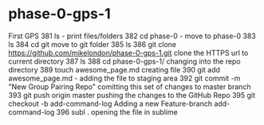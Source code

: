 # phase-0-gps-1
First GPS
  381  ls - print files/folders
  382  cd phase-0 - move to phase-0
  383  ls
  384  cd git move to git folder
  385  ls
  386  git clone https://github.com/mikelondon/phase-0-gps-1.git clone the HTTPS url to current directory
  387  ls
  388  cd phase-0-gps-1/ changing into the repo directory
  389  touch awesome_page.md creating file
  390  git add awesome_page.md - adding the file to staging area
  392  git commit -m "New Group Pairing Repo" comitting this set of changes to master branch
  393  git push origin master pushing the changes to the GitHub Repo
  395  git checkout -b add-command-log Adding a new Feature-branch add-command-log
  396  subl . opening the file in sublime
